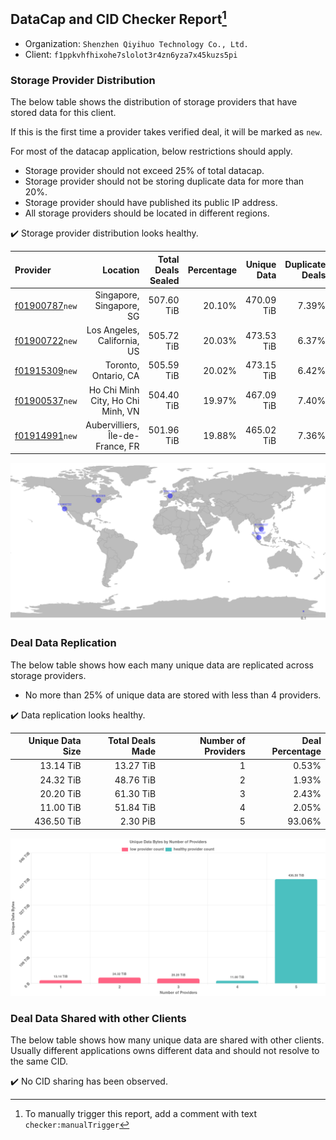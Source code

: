 ## DataCap and CID Checker Report[^1]
 - Organization: `Shenzhen Qiyihuo Technology Co., Ltd.`
 - Client: `f1ppkvhfhixohe7slolot3r4zn6yza7x45kuzs5pi`
### Storage Provider Distribution
The below table shows the distribution of storage providers that have stored data for this client.

If this is the first time a provider takes verified deal, it will be marked as `new`.

For most of the datacap application, below restrictions should apply.
 - Storage provider should not exceed 25% of total datacap.
 - Storage provider should not be storing duplicate data for more than 20%.
 - Storage provider should have published its public IP address.
 - All storage providers should be located in different regions.

✔️ Storage provider distribution looks healthy.

| Provider                                                    |                          Location | Total Deals Sealed | Percentage | Unique Data | Duplicate Deals |
| :---------------------------------------------------------- | --------------------------------: | -----------------: | ---------: | ----------: | --------------: |
| [f01900787](https://filfox.info/en/address/f01900787)`new`  |          Singapore, Singapore, SG |         507.60 TiB |     20.10% |  470.09 TiB |           7.39% |
| [f01900722](https://filfox.info/en/address/f01900722)`new`  |       Los Angeles, California, US |         505.72 TiB |     20.03% |  473.53 TiB |           6.37% |
| [f01915309](https://filfox.info/en/address/f01915309)`new`  |              Toronto, Ontario, CA |         505.59 TiB |     20.02% |  473.15 TiB |           6.42% |
| [f01900537](https://filfox.info/en/address/f01900537)`new`  | Ho Chi Minh City, Ho Chi Minh, VN |         504.40 TiB |     19.97% |  467.09 TiB |           7.40% |
| [f01914991](https://filfox.info/en/address/f01914991)`new`  |  Aubervilliers, Île-de-France, FR |         501.96 TiB |     19.88% |  465.02 TiB |           7.36% |

![Provider Distribution](https://raw.githubusercontent.com/data-preservation-programs/filplus-checker-assets/main/filecoin-project/filecoin-plus-large-datasets/issues/510/1671097287221.png)
### Deal Data Replication
The below table shows how each many unique data are replicated across storage providers.
- No more than 25% of unique data are stored with less than 4 providers.

✔️ Data replication looks healthy.

| Unique Data Size | Total Deals Made | Number of Providers | Deal Percentage |
| ---------------: | ---------------: | ------------------: | --------------: |
|        13.14 TiB |        13.27 TiB |                   1 |           0.53% |
|        24.32 TiB |        48.76 TiB |                   2 |           1.93% |
|        20.20 TiB |        61.30 TiB |                   3 |           2.43% |
|        11.00 TiB |        51.84 TiB |                   4 |           2.05% |
|       436.50 TiB |         2.30 PiB |                   5 |          93.06% |

![Replication Distribution](https://raw.githubusercontent.com/data-preservation-programs/filplus-checker-assets/main/filecoin-project/filecoin-plus-large-datasets/issues/510/1671097287752.png)
### Deal Data Shared with other Clients
The below table shows how many unique data are shared with other clients.
Usually different applications owns different data and should not resolve to the same CID.

✔️ No CID sharing has been observed.

[^1]: To manually trigger this report, add a comment with text `checker:manualTrigger`
